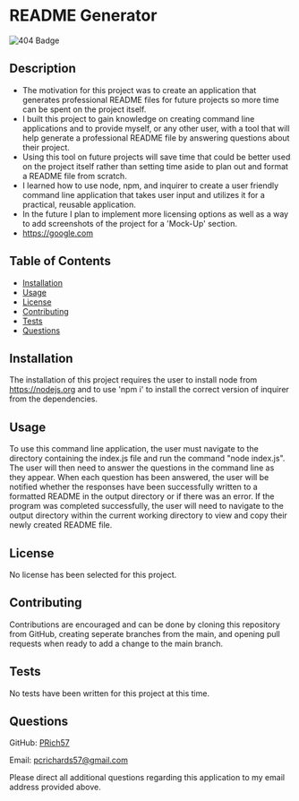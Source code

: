 # README Generator

![404 Badge](https://img.shields.io/badge/No_License_Chosen-red)

## Description

- The motivation for this project was to create an application that generates professional README files for future projects so more time can be spent on the project itself.
- I built this project to gain knowledge on creating command line applications and to provide myself, or any other user, with a tool that will help generate a professional README file by answering questions about their project.
- Using this tool on future projects will save time that could be better used on the project itself rather than setting time aside to plan out and format a README file from scratch.
- I learned how to use node, npm, and inquirer to create a user friendly command line application that takes user input and utilizes it for a practical, reusable application.
- In the future I plan to implement more licensing options as well as a way to add screenshots of the project for a 'Mock-Up' section.
- https://google.com

## Table of Contents

- [Installation](#installation)
- [Usage](#usage)
- [License](#license)
- [Contributing](#contributing)
- [Tests](#tests)
- [Questions](#questions)

## Installation

The installation of this project requires the user to install node from https://nodejs.org and to use 'npm i' to install the correct version of inquirer from the dependencies.

## Usage

To use this command line application, the user must navigate to the directory containing the index.js file and run the command "node index.js". The user will then need to answer the questions in the command line as they appear. When each question has been answered, the user will be notified whether the responses have been successfully written to a formatted README in the output directory or if there was an error. If the program was completed successfully, the user will need to navigate to the output directory within the current working directory to view and copy their newly created README file.

## License

No license has been selected for this project.

## Contributing

Contributions are encouraged and can be done by cloning this repository from GitHub, creating seperate branches from the main, and opening pull requests when ready to add a change to the main branch.

## Tests

No tests have been written for this project at this time.

## Questions

GitHub: [PRich57](https://github.com/PRich57)

Email: pcrichards57@gmail.com

Please direct all additional questions regarding this application to my email address provided above.
